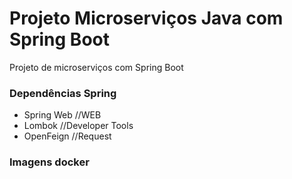 # Projeto Microserviços Java com Spring Boot
Projeto de microserviços com Spring Boot

### Dependências Spring
- Spring Web //WEB
- Lombok //Developer Tools
- OpenFeign //Request

### Imagens docker